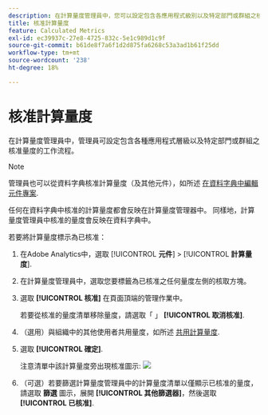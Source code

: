 ```yaml
---
description: 在計算量度管理員中，您可以設定包含各應用程式級別以及特定部門或群組之核准量度的工作流程。
title: 核准計算量度
feature: Calculated Metrics
exl-id: ec39937c-27e8-4725-832c-5e1c989d1c9f
source-git-commit: b61de8f7a6f1d2d875fa6268c53a3ad1b61f25dd
workflow-type: tm+mt
source-wordcount: '238'
ht-degree: 18%

---
```


# 核准計算量度

在計算量度管理員中，管理員可設定包含各種應用程式層級以及特定部門或群組之核准量度的工作流程。

>[!NOTE]
>
>管理員也可以從資料字典核准計算量度（及其他元件），如所述 [在資料字典中編輯元件專案](/help/analyze/analysis-workspace/components/data-dictionary/edit-entries-data-dictionary.md).
>
>任何在資料字典中核准的計算量度都會反映在計算量度管理器中。 同樣地，計算量度管理員中核准的量度會反映在資料字典中。

若要將計算量度標示為已核准：

1. 在Adobe Analytics中，選取 [!UICONTROL **元件**] > [!UICONTROL **計算量度**].

1. 在計算量度管理員中，選取您要標籤為已核准之任何量度左側的核取方塊。

1. 選取 **[!UICONTROL 核准]** 在頁面頂端的管理作業中。

   若要從核准的量度清單移除量度，請選取「 」 **[!UICONTROL 取消核准]**.

1. （選用）與組織中的其他使用者共用量度，如所述 [共用計算量度](/help/components/c-calcmetrics/c-workflow/cm-workflow/cm-sharing.md).

1. 選取 **[!UICONTROL 確定]**.

   注意清單中該計算量度旁出現核准圖示:  ![](https://spectrum.adobe.com/static/icons/workflow_18/Smock_CheckmarkCircle_18_N.svg)

1. （可選）若要篩選計算量度管理員中的計算量度清單以僅顯示已核准的量度，請選取 **篩選** 圖示，展開 **[!UICONTROL 其他篩選器]**，然後選取 **[!UICONTROL 已核准]**.
